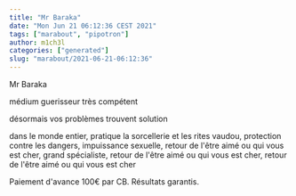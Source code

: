 ```yaml
---
title: "Mr Baraka"
date: "Mon Jun 21 06:12:36 CEST 2021"
tags: ["marabout", "pipotron"]
author: m1ch3l
categories: ["generated"]
slug: "marabout/2021-06-21-06:12:36"
---
```


Mr Baraka

médium guerisseur très compétent

désormais vos problèmes trouvent solution

dans le monde entier, pratique la sorcellerie et les rites vaudou, protection contre les dangers, impuissance sexuelle, retour de l'être aimé ou qui vous est cher, grand spécialiste, retour de l'être aimé ou qui vous est cher, retour de l'être aimé ou qui vous est cher

Paiement d'avance 100€ par CB. Résultats garantis.
